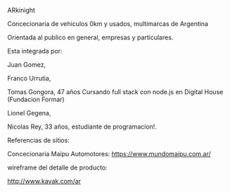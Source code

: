 ARkinight 

Concecionaria de vehiculos 0km y usados, multimarcas de Argentina

Orientada al publico en general, empresas y particulares.

Esta integrada por:

Juan Gomez,

Franco Urrutia,

Tomas Gongora, 47 años Cursando full stack con node.js en Digital House (Fundacion Formar)

Lionel Gegena,

Nicolas Rey, 33 años, estudiante de programacion!.

Referencias de sitios:

Concecionaria Maipu Automotores:  https://www.mundomaipu.com.ar/

wireframe del detalle de producto:

http://www.kavak.com/ar

